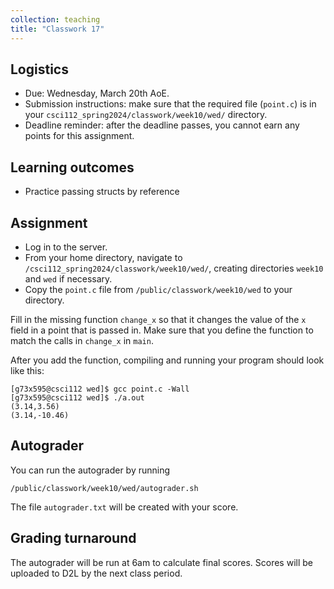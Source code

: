 ```yaml
---
collection: teaching
title: "Classwork 17"
---
```


## Logistics
* Due: Wednesday, March 20th AoE.
* Submission instructions: make sure that the required file (`point.c`) is in your
	`csci112_spring2024/classwork/week10/wed/` directory.
* Deadline reminder: after the deadline passes, you cannot earn any points for
	this assignment.

## Learning outcomes
* Practice passing structs by reference

## Assignment

* Log in to the server.
* From your home directory, navigate to `/csci112_spring2024/classwork/week10/wed/`, creating directories `week10`
and `wed` if necessary.
* Copy the `point.c` file from `/public/classwork/week10/wed` to your directory.

Fill in the missing function `change_x` so that it changes the value of the `x`
field in a point that is passed in. Make sure that you define the function to
match the calls in `change_x` in `main`.

After you add the function, compiling and running your program should look like
this:

```
[g73x595@csci112 wed]$ gcc point.c -Wall
[g73x595@csci112 wed]$ ./a.out
(3.14,3.56)
(3.14,-10.46)
```

## Autograder

You can run the autograder by running

```
/public/classwork/week10/wed/autograder.sh
```

The file `autograder.txt` will be created with your score.

## Grading turnaround

The autograder will be run at 6am to calculate final scores. Scores will be
uploaded to D2L by the next class period.
